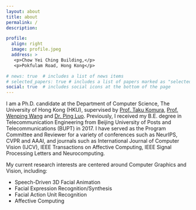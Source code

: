 ```yaml
---
layout: about
title: about
permalink: /
description:

profile:
  align: right
  image: profile.jpeg
  address: >
   <p>Chow Yei Ching Building,</p>
   <p>Pokfulam Road, Hong Kong</p>

# news: true  # includes a list of news items
# selected_papers: true # includes a list of papers marked as "selected={true}"
social: true  # includes social icons at the bottom of the page
---
```


I am a Ph.D. candidate at the Department of Computer Science, The University of Hong Kong (HKU), supervised by [Prof. Taku Komura](https://www.cs.hku.hk/index.php/people/academic-staff/taku), [Prof. Wenping Wang](https://www.cs.hku.hk/people/academic-staff/wenping) and [Dr. Ping Luo](http://luoping.me/). Previously, I received my B.E. degree in Telecommunication Engineering from Beijing University of Posts and Telecommunications (BUPT) in 2017. I have served as the Program Committee and Reviewer for a variety of conferences such as NeurIPS, CVPR and AAAI, and journals such as International Journal of Computer Vision (IJCV), IEEE Transactions on Affective Computing, IEEE Signal Processing Letters and Neurocomputing.

My current research interests are centered around Computer Graphics and Vision, including:

- Speech-Driven 3D Facial Animation
- Facial Expression Recognition/Synthesis
- Facial Action Unit Recognition
- Affective Computing

<!-- Write your biography here. Tell the world about yourself. Link to your favorite [subreddit](http://reddit.com){:target="\_blank"}. You can put a picture in, too. The code is already in, just name your picture `prof_pic.jpg` and put it in the `img/` folder.

Put your address / P.O. box / other info right below your picture. You can also disable any these elements by editing `profile` property of the YAML header of your `_pages/about.md`. Edit `_bibliography/papers.bib` and Jekyll will render your [publications page](/al-folio/publications/) automatically.

Link to your social media connections, too. This theme is set up to use [Font Awesome icons](http://fortawesome.github.io/Font-Awesome/){:target="\_blank"} and [Academicons](https://jpswalsh.github.io/academicons/){:target="\_blank"}, like the ones below. Add your Facebook, Twitter, LinkedIn, Google Scholar, or just disable all of them. -->
